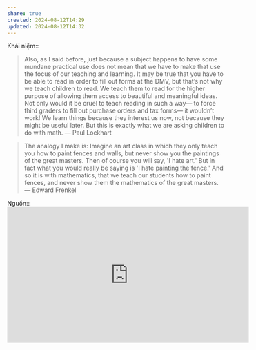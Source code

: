 ```yaml
---
share: true
created: 2024-08-12T14:29
updated: 2024-08-12T14:32
---
```

Khái niệm:: 
> Also, as I said before, just because a subject happens to have some mundane practical use does not mean that we have to make that use the focus of our teaching and learning. It may be true that you have to be able to read in order to fill out forms at the DMV, but that’s not why we teach children to read. We teach them to read for the higher purpose of allowing them access to beautiful and meaningful ideas. Not only would it be cruel to teach reading in such a way— to force third graders to fill out purchase orders and tax forms— it wouldn’t work! We learn things because they interest us now, not because they might be useful later. But this is exactly what we are asking children to do with math.
— Paul Lockhart

> The analogy I make is: Imagine an art class in which they only teach you how to paint fences and walls, but never show you the paintings of the great masters. Then of course you will say, 'I hate art.' But in fact what you would really be saying is 'I hate painting the fence.' And so it is with mathematics, that we teach our students how to paint fences, and never show them the mathematics of the great masters.
— Edward Frenkel

Nguồn:: <iframe width="560" height="315" src="https://www.youtube.com/embed/watch?v=s_L-fp8gDzY" title="YouTube video player" frameborder="0" allow="accelerometer; autoplay; clipboard-write; encrypted-media; gyroscope; picture-in-picture; web-share" referrerpolicy="strict-origin-when-cross-origin" allowfullscreen></iframe>